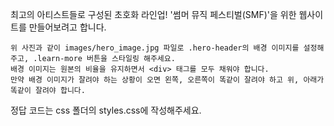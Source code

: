 최고의 아티스트들로 구성된 초호화 라인업! '썸머 뮤직 페스티벌(SMF)'을 위한 웹사이트를 만들어보려고 합니다.

    위 사진과 같이 images/hero_image.jpg 파일로 .hero-header의 배경 이미지를 설정해주고, .learn-more 버튼을 스타일링 해주세요.
    배경 이미지는 원본의 비율을 유지하면서 <div> 태그를 모두 채워야 합니다.
    만약 배경 이미지가 잘려야 하는 상황이 오면 왼쪽, 오른쪽이 똑같이 잘려야 하고 위, 아래가 똑같이 잘려야 합니다.

정답 코드는 css 폴더의 styles.css에 작성해주세요.